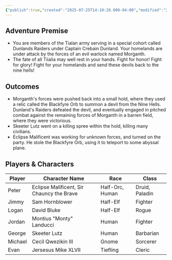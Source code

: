 ```yaml
---
{"publish":true,"created":"2025-07-25T14:10:28.000-04:00","modified":"2025-07-25T10:41:15.959-04:00","published":"2025-07-25T10:41:15.959-04:00","cssclasses":"","DM":"Mike Doom","Players":["Peter","Jimmy","Logan","Jordan","George","Michael","Evan"],"Platform":"Roll20"}
---
```


## Adventure Premise
- You are members of the Tialan army serving in a special cohort called Dunlands Raiders under Captain Crebain Dunland. Your homelands are under attack by the forces of an evil warlock named Morganth.
- The fate of all Tiialia may well rest in your hands. Fight for honor! Fight for glory! Fight for your homelands and send these devils back to the nine hells!

## Outcomes
- Morganth's forces were pushed back into a small hold, where they used a relic called the Blackfyre Orb to summon a devil from the Nine Hells. Dunland's Raiders defeated the devil, and eventually engaged in pitched combat against the remaining forces of Morganth in a barren field, where they were victorious.
- Skeeter Lutz went on a killing spree within the hold, killing many civilians.
- Eclipse Malificent was working for unknown forces, and turned on the party. He stole the Blackfyre Orb, using it to teleport to some abyssal plane.

## Players & Characters
| Player | Character Name | Race | Class |
|---|---|---|---|
| Peter | Eclipse Malificent, Sir Chauncy the Brave | Half-Orc, Human | Druid, Paladin |
| Jimmy | Sam Hornblower | Half-Elf | Fighter |
| Logan | David Bluke | Half-Elf | Rogue |
| Jordan | Montius "Monty" Landucci | Human | Fighter |
| George | Skeeter Lutz | Human | Barbarian |
| Michael | Cecil Qwezikin III | Gnome | Sorcerer |
| Evan | Jersesus Mike XLVII | Tiefling | Cleric |
